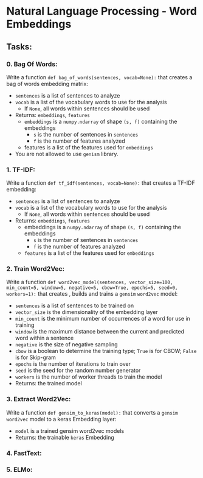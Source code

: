 # Natural Language Processing - Word Embeddings

## Tasks:

### 0. Bag Of Words:
Write a function ``def bag_of_words(sentences, vocab=None):`` that creates a bag of words embedding matrix:

- ``sentences`` is a list of sentences to analyze
- ``vocab`` is a list of the vocabulary words to use for the analysis
  - If ``None``, all words within sentences should be used
- Returns: ``embeddings``, ``features``
  - ``embeddings`` is a ``numpy.ndarray`` of shape ``(s, f)`` containing the embeddings
    - ``s`` is the number of sentences in ``sentences``
    - ``f`` is the number of features analyzed
  - features is a list of the features used for ``embeddings``
- You are not allowed to use ``genism`` library.


### 1. TF-IDF:
Write a function ``def tf_idf(sentences, vocab=None):`` that creates a TF-IDF embedding:

- ``sentences`` is a list of sentences to analyze
- ``vocab`` is a list of the vocabulary words to use for the analysis
  - If ``None``, all words within sentences should be used
- Returns: ``embeddings``, ``features``
  - embeddings is a ``numpy.ndarray`` of shape ``(s, f)`` containing the embeddings
    - ``s`` is the number of sentences in ``sentences``
    - ``f`` is the number of features analyzed
  - ``features`` is a list of the features used for ``embeddings``

### 2. Train Word2Vec:
Write a function ``def word2vec_model(sentences, vector_size=100, min_count=5, window=5, negative=5, cbow=True, epochs=5, seed=0, workers=1):`` that creates , builds and trains a ``gensim`` `word2vec` model:

- ``sentences`` is a list of sentences to be trained on
- ``vector_size`` is the dimensionality of the embedding layer
- ``min_count`` is the minimum number of occurrences of a word for use in training
- ``window`` is the maximum distance between the current and predicted word within a sentence
- ``negative`` is the size of negative sampling
- ``cbow`` is a boolean to determine the training type; ``True`` is for CBOW; ``False`` is for Skip-gram
- ``epochs`` is the number of iterations to train over
- ``seed`` is the seed for the random number generator
- ``workers`` is the number of worker threads to train the model
- Returns: the trained model

### 3. Extract Word2Vec:
Write a function ``def gensim_to_keras(model):`` that converts a ``gensim word2vec`` model to a keras Embedding layer:

- ``model`` is a trained gensim word2vec models
- Returns: the trainable ``keras`` Embedding

### 4. FastText:


### 5. ELMo:

